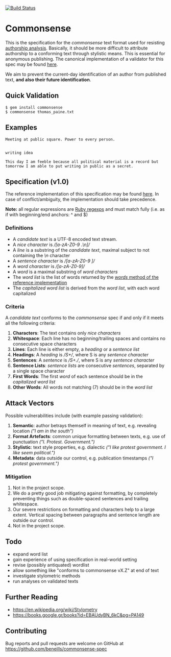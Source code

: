 [![Build Status](https://travis-ci.org/beneills/commonsense-gem.svg?branch=master)](https://travis-ci.org/beneills/commonsense-gem)

# Commonsense

This is the specification for the _commonsense_ text format used for resisting [authorship analysis](https://en.wikipedia.org/wiki/Stylometry).  Basically, it should be more difficult to attribute authorship to a conforming text through stylistic means.  This is essential for anonymous publishing.  The canonical implementation of a validator for this spec may be found [here](https://github.com/beneills/commonsense-gem).

We aim to prevent the current-day identification of an author from published text, __and also their future identification__.

## Quick Validation

    $ gem install commonsense
    $ commonsense thomas_paine.txt

## Examples

    Meeting at public square. Power to every person.


    writing idea

    This day I am feeble because all political material is a record but tomorrow I am able to put writing in public as a secret.

## Specification (v1.0)

The reference implementation of this specification may be found [here](https://github.com/beneills/commonsense-gem).  In case of conflict/ambiguity, the implementation should take precedence.

__Note:__ all regular expressions are [Ruby regexps](http://ruby-doc.org/core/Regexp.html) and must match fully (i.e. as if with beginning/end anchors: ^ and $)

### Definitions

+ A _candidate text_ is a UTF-8 encoded text stream.
+ A _nice character_ is _/[a-zA-Z0-9 \.\n]/_
+ A _line_ is a substring of the _candidate text_, maximal subject to not containing the _\n_ character
+ A _sentence character_ is _/[a-zA-Z0-9 ]/_
+ A _word character_ is _/[a-zA-Z0-9]/_
+ A _word_ is a maximal substring of _word characters_
+ The _word list_ is the list of words returned by the [_words_ method of the reference implementation](https://github.com/beneills/commonsense-gem/blob/master/lib/commonsense/basic_english.rb)
+ The _capitalized word list_ is derived from the _word list_, with each word capitalized

### Criteria

A _candidate text_ conforms to the _commonsense_ spec if and only if it meets all the following criteria:

1. __Characters__: The text contains only _nice characters_
2. __Whitespace__: Each line has no beginning/trailing spaces and contains no consecutive space characters
3. __Lines__: Each line is either empty, a _heading_ or a _sentence list_
4. __Headings__: A _heading_ is _/S+/_, where S is any _sentence character_
5. __Sentences__: A _sentence_ is _/S+\./_, where S is any _sentence character_
6. __Sentence Lists__: _sentence lists_ are consecutive _sentences_, separated by a single space character
7. __First Words__: The first _word_ of each sentence should be in the _capitalized word list_
8. __Other Words__: All words not matching (7) should be in the _word list_

## Attack Vectors

Possible vulnerabilities include (with example passing validation):

1. __Semantic__: author betrays themself in meaning of text, e.g. revealing location _("I am in the south")_
2. __Format Artefacts__: common unique formatting between texts, e.g. use of punctuation _("I. Protest. Government.")_
3. __Stylistic__: text style properties, e.g. dialectic _("I like protest government. I like seem political.")_
4. __Metadata__: data outside our control, e.g. publication timestamps _("I protest government.")_

### Mitigation

1. Not in the project scope.
2. We do a pretty good job mitigating against formatting, by completely preventing things such as double-spaced sentences and trailing whitespace.
3. Our severe restrictions on formatting and characters help to a large extent.  Vertical spacing between paragraphs and sentence length are outside our control.
4. Not in the project scope.

## Todo

+ expand word list
+ gain experience of using specification in real-world setting
+ revise (possibly antiquated) wordlist
+ allow something like "conforms to commonsense vX.Z" at end of text
+ investigate stylometric methods
+ run analyses on validated texts

## Further Reading

+ https://en.wikipedia.org/wiki/Stylometry
+ https://books.google.gr/books?id=EBAUdyBN_6kC&pg=PA149


## Contributing

Bug reports and pull requests are welcome on GitHub at https://github.com/beneills/commonsense-spec

